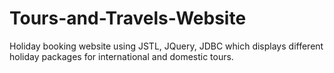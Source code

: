 # Tours-and-Travels-Website
Holiday booking website using JSTL, JQuery, JDBC which displays different holiday packages for international and domestic tours.
